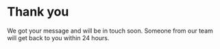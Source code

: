 
# Thank you
We got your message and will be in touch soon. Someone from our team will get back to you within 24 hours.

